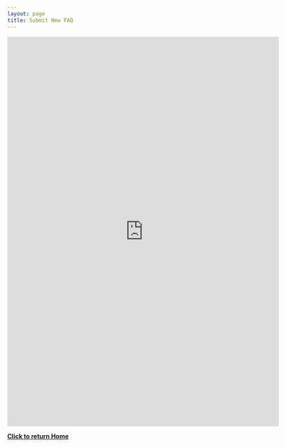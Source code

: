 ```yaml
---
layout: page
title: Submit New FAQ
---
```


<iframe src="https://docs.google.com/forms/d/e/1FAIpQLSdouIvAKQ9bG61dlVO2lu05RjnuADD0rlGOY7YpJS4ll6VXXQ/viewform?embedded=true" align="middle" width="620" height="890" frameborder="0" marginheight="0" marginwidth="0">Loading...</iframe>


**[Click to return Home](https://labreport.org/)**
